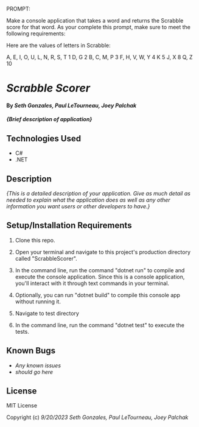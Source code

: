 PROMPT:

Make a console application that takes a word and returns the Scrabble score for that word. As your complete this prompt, make sure to meet the following requirements:

Here are the values of letters in Scrabble:

A, E, I, O, U, L, N, R, S, T       1
D, G                               2
B, C, M, P                         3
F, H, V, W, Y                      4
K                                  5
J, X                               8
Q, Z                               10


# _Scrabble Scorer_

#### By _Seth Gonzales, Paul LeTourneau, Joey Palchak_

#### _{Brief description of application}_

## Technologies Used

* C#
* .NET

## Description

_{This is a detailed description of your application. Give as much detail as needed to explain what the application does as well as any other information you want users or other developers to have.}_

## Setup/Installation Requirements

1. Clone this repo.
2. Open your terminal and navigate to this project's production directory called "ScrabbleScorer".
3. In the command line, run the command "dotnet run" to compile and execute the console application. Since this is a console application, you'll interact with it through text commands in your terminal.
4. Optionally, you can run "dotnet build" to compile this console app without running it.

5. Navigate to test directory
6. In the command line, run the command "dotnet test" to execute the tests.


## Known Bugs

* _Any known issues_
* _should go here_

## License

MIT License

Copyright (c) _9/20/2023_ _Seth Gonzales, Paul LeTourneau, Joey Palchak_